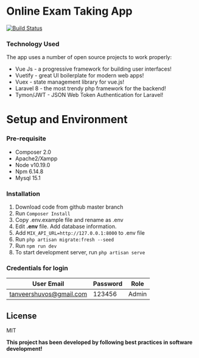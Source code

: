 # Online Exam Taking App

[![Build Status](https://travis-ci.org/joemccann/dillinger.svg?branch=master)](https://daily-task-list.herokuapp.com)

### Technology Used

The app uses a number of open source projects to work properly:

* Vue Js - a progressive framework for building user interfaces!
* Vuetify - great UI boilerplate for modern web apps!
* Vuex - state management library for vue.js!
* Laravel 8 - the most trendy php framework for the backend!
* Tymon/JWT - JSON Web Token Authentication for Laravel!

# Setup and Environment

### Pre-requisite
* Composer 2.0
* Apache2/Xampp
* Node v10.19.0
* Npm 6.14.8
* Mysql 15.1

### Installation
1. Download code from github master branch
2. Run  `Composer Install`
3. Copy .env.example file and rename as .env
4. Edit **.env** file. Add database information.
5. Add `MIX_API_URL=http://127.0.0.1:8000` to .env file
6. Run `php artisan migrate:fresh --seed`
7. Run `npm run dev`
8. To start development server, run `php artisan serve`

### Credentials for login
User Email| Password | Role
------------ | ------------- | -------------
tanveershuvos@gmail.com | 123456 | Admin



License
----

MIT


**This project has been developed by following best practices in software development!**
